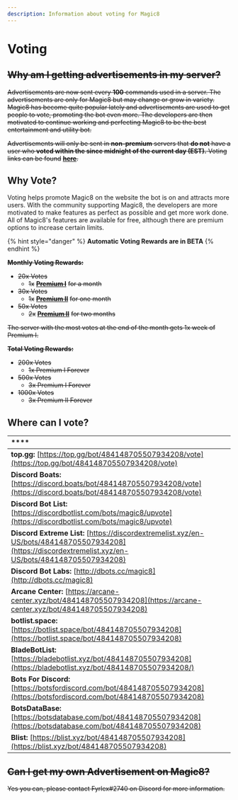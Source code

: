 ```yaml
---
description: Information about voting for Magic8
---
```


# Voting

## ~~Why am I getting advertisements in my server?~~

~~Advertisements are now sent every **100** commands used in a server. The advertisements are only for Magic8 but may change or grow in variety. Magic8 has become quite popular lately and advertisements are used to get people to vote, promoting the bot even more. The developers are then motivated to continue working and perfecting Magic8 to be the best entertainment and utility bot.~~

~~Advertisements will only be sent in **non-premium** servers that **do not** have a user who **voted within the since midnight of the current day \(EST\).** Voting links can be found~~ [~~**here**~~](ads-voting.md#where-can-i-vote)~~.~~

## Why Vote?

Voting helps promote Magic8 on the website the bot is on and attracts more users. With the community supporting Magic8, the developers are more motivated to make features as perfect as possible and get more work done. All of Magic8's features are available for free, although there are premium options to increase certain limits.

{% hint style="danger" %}
**Automatic Voting Rewards are in BETA**
{% endhint %}

~~**Monthly Voting Rewards:**~~

* ~~20x Votes~~
  * ~~1x~~ [~~**Premium I**~~](premium.md#single-package-usd-4-99-one-time-forever) ~~for a month~~
* ~~30x Votes~~
  * ~~1x~~ [~~**Premium II**~~](premium.md#triple-package-usd-8-99-one-time-forever) ~~for one month~~
* ~~50x Votes~~
  * ~~2x~~ [~~**Premium II**~~](premium.md#triple-package-usd-8-99-one-time-forever) ~~for two months~~

~~The server with the most votes at the end of the month gets 1x week of Premium I.~~

~~**Total Voting Rewards:**~~

* ~~200x Votes~~
  * ~~1x Premium I Forever~~
* ~~500x Votes~~
  * ~~3x Premium I Forever~~
* ~~1000x Votes~~
  * ~~3x Premium II Forever~~

## Where can I vote?

| \*\*\*\* |
| :--- |
| **top.gg:** [https://top.gg/bot/484148705507934208/vote](https://top.gg/bot/484148705507934208/vote) |
| **Discord Boats:** [https://discord.boats/bot/484148705507934208/vote](https://discord.boats/bot/484148705507934208/vote) |
| **Discord Bot List:** [https://discordbotlist.com/bots/magic8/upvote](https://discordbotlist.com/bots/magic8/upvote) |
| **Discord Extreme List:** [https://discordextremelist.xyz/en-US/bots/484148705507934208](https://discordextremelist.xyz/en-US/bots/484148705507934208) |
| **Discord Bot Labs:** [http://dbots.cc/magic8](http://dbots.cc/magic8) |
| **Arcane Center:** [https://arcane-center.xyz/bot/484148705507934208](https://arcane-center.xyz/bot/484148705507934208) |
| **botlist.space:** [https://botlist.space/bot/484148705507934208](https://botlist.space/bot/484148705507934208) |
| **BladeBotList:** [https://bladebotlist.xyz/bot/484148705507934208](https://bladebotlist.xyz/bot/484148705507934208/) |
| **Bots For Discord:** [https://botsfordiscord.com/bot/484148705507934208](https://botsfordiscord.com/bot/484148705507934208) |
| **BotsDataBase:** [https://botsdatabase.com/bot/484148705507934208](https://botsdatabase.com/bot/484148705507934208) |
| **Blist:** [https://blist.xyz/bot/484148705507934208](https://blist.xyz/bot/484148705507934208) |

## ~~Can I get my own Advertisement on Magic8?~~

~~Yes you can, please contact Fyrlex\#2740 on Discord for more information.~~

